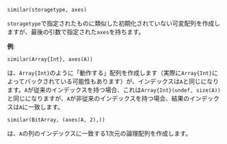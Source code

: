 ```
similar(storagetype, axes)
```

`storagetype`で指定されたものに類似した初期化されていない可変配列を作成しますが、最後の引数で指定された`axes`を持ちます。

**例**:

```
similar(Array{Int}, axes(A))
```

は、`Array{Int}`のように「動作する」配列を作成します（実際に`Array{Int}`によってバックされている可能性もあります）が、インデックスは`A`と同じになります。`A`が従来のインデックスを持つ場合、これは`Array{Int}(undef, size(A))`と同じになりますが、`A`が非従来のインデックスを持つ場合、結果のインデックスは`A`に一致します。

```
similar(BitArray, (axes(A, 2),))
```

は、`A`の列のインデックスに一致する1次元の論理配列を作成します。
